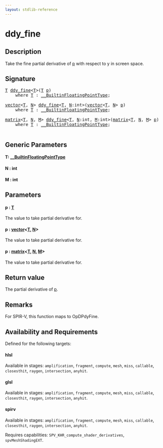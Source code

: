 ```yaml
---
layout: stdlib-reference
---
```


# ddy\_fine

## Description

Take the fine partial derivative of <span class='code'><a href="ddy_fine.html#decl-p" class="code_param">p</a></span> with respect to y in screen space.



## Signature 

<pre>
<a href="ddy_fine.html#typeparam-T" class="code_type">T</a> <a href="ddy_fine.html">ddy_fine</a>&lt;<a href="ddy_fine.html#typeparam-T" class="code_type">T</a>&gt;(<a href="ddy_fine.html#typeparam-T" class="code_type">T</a> <a href="ddy_fine.html#decl-p" class="code_param">p</a>)
    <span class='code_keyword'>where</span> <a href="ddy_fine.html#typeparam-T" class="code_type">T</a> : <a href="index.html" class="code_type">__BuiltinFloatingPointType</a>;

<a href="index.html" class="code_type">vector</a>&lt;<a href="ddy_fine.html#typeparam-T" class="code_type">T</a>, <a href="ddy_fine.html#decl-N" class="code_var">N</a>&gt; <a href="ddy_fine.html">ddy_fine</a>&lt;<a href="ddy_fine.html#typeparam-T" class="code_type">T</a>, <a href="ddy_fine.html#decl-N" class="code_var">N</a>:<span class="code_keyword">int</span>&gt;(<a href="index.html" class="code_type">vector</a>&lt;<a href="ddy_fine.html#typeparam-T" class="code_type">T</a>, <a href="ddy_fine.html#decl-N" class="code_var">N</a>&gt; <a href="ddy_fine.html#decl-p" class="code_param">p</a>)
    <span class='code_keyword'>where</span> <a href="ddy_fine.html#typeparam-T" class="code_type">T</a> : <a href="index.html" class="code_type">__BuiltinFloatingPointType</a>;

<a href="index.html" class="code_type">matrix</a>&lt;<a href="ddy_fine.html#typeparam-T" class="code_type">T</a>, <a href="ddy_fine.html#decl-N" class="code_var">N</a>, <a href="ddy_fine.html#decl-M" class="code_var">M</a>&gt; <a href="ddy_fine.html">ddy_fine</a>&lt;<a href="ddy_fine.html#typeparam-T" class="code_type">T</a>, <a href="ddy_fine.html#decl-N" class="code_var">N</a>:<span class="code_keyword">int</span>, <a href="ddy_fine.html#decl-M" class="code_var">M</a>:<span class="code_keyword">int</span>&gt;(<a href="index.html" class="code_type">matrix</a>&lt;<a href="ddy_fine.html#typeparam-T" class="code_type">T</a>, <a href="ddy_fine.html#decl-N" class="code_var">N</a>, <a href="ddy_fine.html#decl-M" class="code_var">M</a>&gt; <a href="ddy_fine.html#decl-p" class="code_param">p</a>)
    <span class='code_keyword'>where</span> <a href="ddy_fine.html#typeparam-T" class="code_type">T</a> : <a href="index.html" class="code_type">__BuiltinFloatingPointType</a>;

</pre>

## Generic Parameters

####  <a id="typeparam-T"></a>T: [\_\_BuiltinFloatingPointType](../interfaces/0_builtinfloatingpointtype-029hm/index)
####  <a id="decl-N"></a>N  : int
####  <a id="decl-M"></a>M  : int

## Parameters

####  <a id="decl-p"></a>p  : [T](ddy_fine#typeparam-T)
The value to take partial derivative for.

####  <a id="decl-p"></a>p  : [vector](../types/vector/index)\<[T](../types/vector/index#typeparam-T), [N](../types/vector/index#decl-N)\>
The value to take partial derivative for.

####  <a id="decl-p"></a>p  : [matrix](../types/matrix/index)\<[T](../types/matrix/t-0), [N](../types/matrix/index#decl-N), [M](../types/matrix/index#decl-M)\>
The value to take partial derivative for.


## Return value
The partial derivative of <span class='code'><a href="ddy_fine.html#decl-p" class="code_param">p</a></span>.

## Remarks
For SPIR-V, this function maps to <span class='code'>OpDPdyFine</span>.


## Availability and Requirements

Defined for the following targets:

#### hlsl
Available in stages: `amplification`, `fragment`, `compute`, `mesh`, `miss`, `callable`, `closesthit`, `raygen`, `intersection`, `anyhit`.

#### glsl
Available in stages: `amplification`, `fragment`, `compute`, `mesh`, `miss`, `callable`, `closesthit`, `raygen`, `intersection`, `anyhit`.

#### spirv
Available in stages: `amplification`, `fragment`, `compute`, `mesh`, `miss`, `callable`, `closesthit`, `raygen`, `intersection`, `anyhit`.

Requires capabilities: `SPV_KHR_compute_shader_derivatives`, `spvMeshShadingEXT`.


